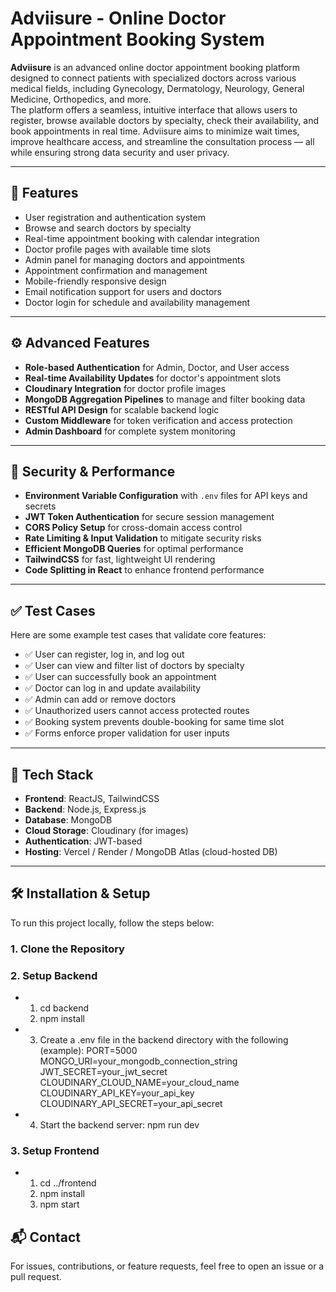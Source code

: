 # Adviisure - Online Doctor Appointment Booking System

**Adviisure** is an advanced online doctor appointment booking platform designed to connect patients with specialized doctors across various medical fields, including Gynecology, Dermatology, Neurology, General Medicine, Orthopedics, and more.  
The platform offers a seamless, intuitive interface that allows users to register, browse available doctors by specialty, check their availability, and book appointments in real time. Adviisure aims to minimize wait times, improve healthcare access, and streamline the consultation process — all while ensuring strong data security and user privacy.

---

## 🚀 Features

- User registration and authentication system  
- Browse and search doctors by specialty  
- Real-time appointment booking with calendar integration  
- Doctor profile pages with available time slots  
- Admin panel for managing doctors and appointments  
- Appointment confirmation and management  
- Mobile-friendly responsive design  
- Email notification support for users and doctors  
- Doctor login for schedule and availability management  

---

## ⚙️ Advanced Features

- **Role-based Authentication** for Admin, Doctor, and User access  
- **Real-time Availability Updates** for doctor's appointment slots  
- **Cloudinary Integration** for doctor profile images  
- **MongoDB Aggregation Pipelines** to manage and filter booking data  
- **RESTful API Design** for scalable backend logic  
- **Custom Middleware** for token verification and access protection  
- **Admin Dashboard** for complete system monitoring  

---

## 🔐 Security & Performance

- **Environment Variable Configuration** with `.env` files for API keys and secrets  
- **JWT Token Authentication** for secure session management  
- **CORS Policy Setup** for cross-domain access control  
- **Rate Limiting & Input Validation** to mitigate security risks  
- **Efficient MongoDB Queries** for optimal performance  
- **TailwindCSS** for fast, lightweight UI rendering  
- **Code Splitting in React** to enhance frontend performance  

---

## ✅ Test Cases

Here are some example test cases that validate core features:

- ✅ User can register, log in, and log out  
- ✅ User can view and filter list of doctors by specialty  
- ✅ User can successfully book an appointment  
- ✅ Doctor can log in and update availability  
- ✅ Admin can add or remove doctors  
- ✅ Unauthorized users cannot access protected routes  
- ✅ Booking system prevents double-booking for same time slot  
- ✅ Forms enforce proper validation for user inputs  

---

## 🧩 Tech Stack

- **Frontend**: ReactJS, TailwindCSS  
- **Backend**: Node.js, Express.js  
- **Database**: MongoDB  
- **Cloud Storage**: Cloudinary (for images)  
- **Authentication**: JWT-based  
- **Hosting**: Vercel / Render / MongoDB Atlas (cloud-hosted DB)

---

## 🛠️ Installation & Setup

To run this project locally, follow the steps below:

### 1. Clone the Repository

### 2. Setup Backend

- 1. cd backend
  2. npm install

- 3. Create a .env file in the backend directory with the following (example):
      PORT=5000
      MONGO_URI=your_mongodb_connection_string
      JWT_SECRET=your_jwt_secret
      CLOUDINARY_CLOUD_NAME=your_cloud_name
      CLOUDINARY_API_KEY=your_api_key
      CLOUDINARY_API_SECRET=your_api_secret

- 4. Start the backend server:
     npm run dev

### 3. Setup Frontend

- 1. cd ../frontend
  2. npm install
  3. npm start

## 📬 Contact

For issues, contributions, or feature requests, feel free to open an issue or a pull request.





